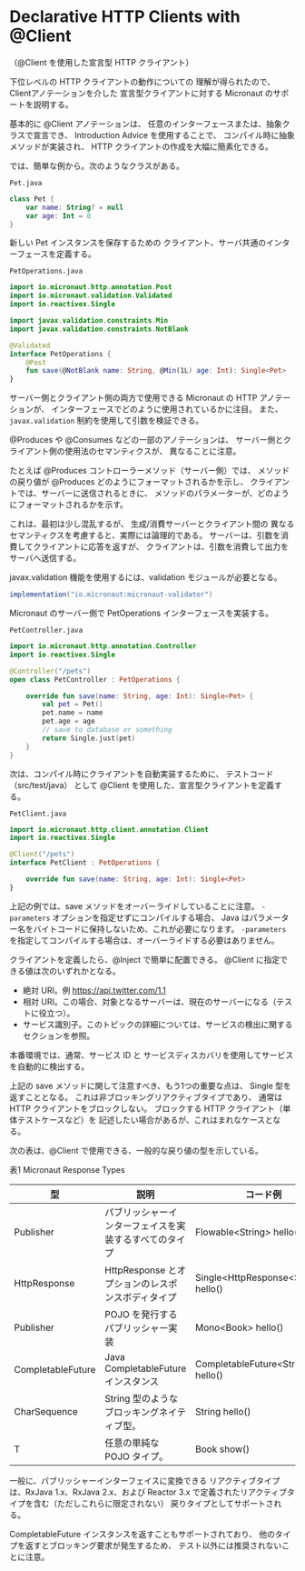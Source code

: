 # Declarative HTTP Clients with @Client
（@Client を使用した宣言型 HTTP クライアント）

下位レベルの HTTP クライアントの動作についての
理解が得られたので、Clientアノテーションを介した
宣言型クライアントに対する Micronaut のサポートを説明する。

基本的に @Client アノテーションは、
任意のインターフェースまたは、抽象クラスで宣言でき、
Introduction Advice を使用することで、
コンパイル時に抽象メソッドが実装され、
HTTP クライアントの作成を大幅に簡素化できる。

では、簡単な例から。次のようなクラスがある。

`Pet.java`
```kotlin
class Pet {
    var name: String? = null
    var age: Int = 0
}
```

新しい Pet インスタンスを保存するための
クライアント、サーバ共通のインターフェースを定義する。

`PetOperations.java`
```kotlin
import io.micronaut.http.annotation.Post
import io.micronaut.validation.Validated
import io.reactivex.Single

import javax.validation.constraints.Min
import javax.validation.constraints.NotBlank

@Validated
interface PetOperations {
    @Post
    fun save(@NotBlank name: String, @Min(1L) age: Int): Single<Pet>
}
```

サーバー側とクライアント側の両方で使用できる
Micronaut の HTTP アノテーションが、
インターフェースでどのように使用されているかに注目。
また、`javax.validation` 制約を使用して引数を検証できる。

@Produces や @Consumes などの一部のアノテーションは、
サーバー側とクライアント側の使用法のセマンティクスが、
異なることに注意。

たとえば @Produces コントローラーメソッド（サーバー側）では、
メソッドの戻り値が @Produces どのようにフォーマットされるかを示し、
クライアントでは、サーバーに送信されるときに、
メソッドのパラメーターが、どのようにフォーマットされるかを示す。

これは、最初は少し混乱するが、
生成/消費サーバーとクライアント間の
異なるセマンティクスを考慮すると、実際には論理的である。
サーバーは、引数を消費してクライアントに応答を返すが、
クライアントは、引数を消費して出力をサーバへ送信する。

javax.validation 機能を使用するには、validation モジュールが必要となる。

```groovy
implementation("io.micronaut:micronaut-validator")
```

Micronaut のサーバー側で PetOperations インターフェースを実装する。

`PetController.java`
```kotlin
import io.micronaut.http.annotation.Controller
import io.reactivex.Single

@Controller("/pets")
open class PetController : PetOperations {

    override fun save(name: String, age: Int): Single<Pet> {
        val pet = Pet()
        pet.name = name
        pet.age = age
        // save to database or something
        return Single.just(pet)
    }
}
```

次は、コンパイル時にクライアントを自動実装するために、
テストコード（src/test/java） として @Client を使用した、宣言型クライアントを定義する。

`PetClient.java`
```kotlin
import io.micronaut.http.client.annotation.Client
import io.reactivex.Single

@Client("/pets") 
interface PetClient : PetOperations { 

    override fun save(name: String, age: Int): Single<Pet>  
}
```

上記の例では、save メソッドをオーバーライドしていることに注意。
`-parameters` オプションを指定せずにコンパイルする場合、
Java はパラメーター名をバイトコードに保持しないため、これが必要になります。
`-parameters` を指定してコンパイルする場合は、オーバーライドする必要はありません。

クライアントを定義したら、@Inject で簡単に配置できる。
@Client に指定できる値は次のいずれかとなる。

- 絶対 URI。例 https://api.twitter.com/1.1
- 相対 URI。この場合、対象となるサーバーは、現在のサーバーになる（テストに役立つ）。
- サービス識別子。このトピックの詳細については、サービスの検出に関するセクションを参照。

本番環境では、通常、サービス ID と
サービスディスカバリを使用してサービスを自動的に検出する。

上記の save メソッドに関して注意すべき、もう1つの重要な点は、
Single 型を返すこととなる。
これは非ブロッキングリアクティブタイプであり、
通常は HTTP クライアントをブロックしない。
ブロックする HTTP クライアント（単体テストケースなど）を
記述したい場合があるが、これはまれなケースとなる。

次の表は、@Client で使用できる、一般的な戻り値の型を示している。

表1 Micronaut Response Types

| 型 | 説明 | コード例 |
| --- | --- | --- |
| Publisher | パブリッシャーインターフェイスを実装するすべてのタイプ | Flowable\<String> hello() |
| HttpResponse | HttpResponse とオプションのレスポンスボディタイプ | Single\<HttpResponse\<String>> hello() |
| Publisher | POJO を発行するパブリッシャー実装 | Mono\<Book> hello() |
| CompletableFuture | Java CompletableFuture インスタンス | CompletableFuture\<String> hello() |
| CharSequence | String 型のようなブロッキングネイティブ型。 | String hello() |
| T | 任意の単純な POJO タイプ。 | Book show() |

一般に、パブリッシャーインターフェイスに変換できる
リアクティブタイプは、RxJava 1.x、RxJava 2.x、および
Reactor 3.x で定義されたリアクティブタイプを含む（ただしこれらに限定されない）
戻りタイプとしてサポートされる。

CompletableFuture インスタンスを返すこともサポートされており、
他のタイプを返すとブロッキング要求が発生するため、
テスト以外には推奨されないことに注意。

